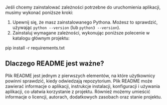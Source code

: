 Jeśli chcemy zainstalować zależności potrzebne do uruchomienia aplikacji, musimy wykonać poniższe kroki:

1. Upewnij się, że masz zainstalowanego Pythona.
 Możesz to sprawdzić, używając `python --version` (lub `python3 --version`).
2. Zainstaluj wymagane zależności, wykonując poniższe polecenie w katalogu głównym projektu:

pip install -r requirements.txt


## Dlaczego README jest ważne?
Plik README jest jednym z pierwszych elementów, 
na które użytkownicy powinni sprawdzić, 
kiedy odwiedzają repozytorium. 
Plik README może zawierać informacje o aplikacji, 
instrukcje instalacji, konfiguracji i używania aplikacji, 
co  ułatwia korzystanie z projektu. Również możemy umieścić informacje o licencji, 
autorach, dodatkowych zasobach oraz stanie projektu.